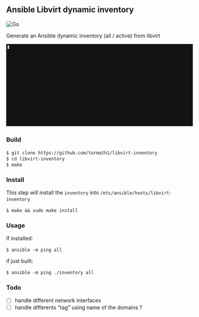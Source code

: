 ## Ansible Libvirt dynamic inventory

![Go](https://github.com/tormath1/libvirt-inventory/workflows/Go/badge.svg)

Generate an Ansible dynamic inventory (all / active) from libvirt

![demo](./doc/inventory.gif)

### Build

```shell
$ git clone https://github.com/tormath1/libvirt-inventory
$ cd libvirt-inventory
$ make
```

### Install

This step will install the `inventory` into `/etc/ansible/hosts/libvirt-inventory`

```shell
$ make && sudo make install
```

### Usage

If installed:

```shell
$ ansible -m ping all
```

if just built:

```shell
$ ansible -m ping ./inventory all
```

### Todo

- [ ] handle different network interfaces
- [ ] handle differents "tag" using name of the domains ?
